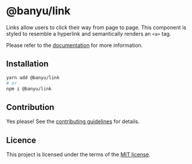 # @banyu/link

Links allow users to click their way from page to page. This component is styled to resemble a hyperlink and semantically renders an `<a>` tag.

Please refer to the [documentation](https://localhost:3000/docs/components/link) for more information.

## Installation

```sh
yarn add @banyu/link
# or
npm i @banyu/link
```

## Contribution

Yes please! See the
[contributing guidelines](https://github.com/muhamien/jala-design/blob/master/CONTRIBUTING.md)
for details.

## Licence

This project is licensed under the terms of the
[MIT license](https://github.com/muhamien/jala-design/blob/master/LICENSE).

